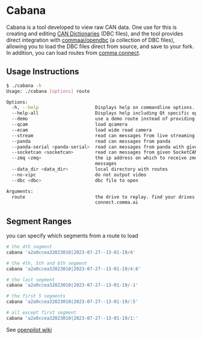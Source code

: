 # Cabana

Cabana is a tool developed to view raw CAN data. One use for this is creating and editing [CAN Dictionaries](http://socialledge.com/sjsu/index.php/DBC_Format) (DBC files), and the tool provides direct integration with [commaai/opendbc](https://github.com/commaai/opendbc) (a collection of DBC files), allowing you to load the DBC files direct from source, and save to your fork. In addition, you can load routes from [comma connect](https://connect.comma.ai).

## Usage Instructions

```bash
$ ./cabana -h
Usage: ./cabana [options] route

Options:
  -h, --help                     Displays help on commandline options.
  --help-all                     Displays help including Qt specific options.
  --demo                         use a demo route instead of providing your own
  --qcam                         load qcamera
  --ecam                         load wide road camera
  --stream                       read can messages from live streaming
  --panda                        read can messages from panda
  --panda-serial <panda-serial>  read can messages from panda with given serial
  --socketcan <socketcan>        read can messages from given SocketCAN device
  --zmq <zmq>                    the ip address on which to receive zmq
                                 messages
  --data_dir <data_dir>          local directory with routes
  --no-vipc                      do not output video
  --dbc <dbc>                    dbc file to open

Arguments:
  route                          the drive to replay. find your drives at
                                 connect.comma.ai
```

## Segment Ranges

you can specify which segments from a route to load

```bash
# the 4th segment
cabana 'a2a0ccea32023010|2023-07-27--13-01-19/4'

# the 4th, 5th and 6th segment
cabana 'a2a0ccea32023010|2023-07-27--13-01-19/4:6'

# the last segment
cabana 'a2a0ccea32023010|2023-07-27--13-01-19/-1'

# the first 5 segments
cabana 'a2a0ccea32023010|2023-07-27--13-01-19/:5'

# all except first segment
cabana 'a2a0ccea32023010|2023-07-27--13-01-19/1:'
```

See [openpilot wiki](https://github.com/commaai/openpilot/wiki/Cabana)
